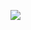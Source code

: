 ![](https://img.shields.io/badge/LinkedIn-0A66C2?style=flat-square&logo=linkedin&link=https://www.linkedin.com/in/jerrlewis/)
